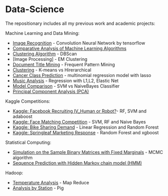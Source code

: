 # Data-Science

The repositionary includes all my previous work and academic projects:

Machine Learning and Data Mining:

* [Image Recognition] - Convolution Neural Network by tensorflow
* [Comparative Analysis of Machine Learning Algorithms]
* [Clustering Algorithm] - DBScan
* [Image Processing] - EM Clustering
* [Document Title Mining] - Frequent Pattern Mining
* [Clustering] - K-means vs Hirerarchical
* [Cancer Class Prediction] - multinomial regression model with lasso
* [Music Analysis] - Regression with L1,L2, Elastic Net
* [Model Comparison] - SVM vs NaiveBayes Classifier
* [Principal Component Analysis (PCA)]

Kaggle Competitions:
* [Kaggle: Facebook Recruiting IV_Human or Robot?]- RF, SVM and adaboost
* [Kaggle: Face Matching Competition] - SVM, RF and Naive Bayes
* [Kaggle: Bike Sharing Demand] - Linear Regression and Random Forest
* [Kaggle: Springleaf Marketing Response] - Random Forest and xgboost

Statistical Computing:
* [Simulation on the Sample Binary Matrices with Fixed Marginals] - MCMC algorithm
* [Sequence Prediction with Hidden Markov chain model (HMM)]

Hadoop:
* [Temperature Analysis] - Map Reduce
* [Analysis by Station] - Pig

[Kaggle: Bike Sharing Demand]: <https://github.com/ericakklai/Data-Science/tree/master/Bike%20Rental%20Prediction%20-%20Linear%20Regression%20and%20Random%20Forest>

[Kaggle: Facebook Recruiting IV_Human or Robot?]: <https://github.com/ericakklai/Data-Science/tree/master/Human%20or%20Robot%3F%20-%20RF%2C%20SVM%20and%20adaboost>

[Kaggle: Face Matching Competition]:<>

[Kaggle: Springleaf Marketing Response]: <https://github.com/ericakklai/Data-Science/tree/master/Springleaf%20Marketing%20Response_Random%20Forest%20and%20xgboost>
[Image Recognition]: <https://github.com/ericakklai/Data-Science/tree/master/Image%20Recognition%20-%20Convolution%20Neural%20Network%20by%20tensorflow>
[Simulation on the Sample Binary Matrices with Fixed Marginals]: <https://github.com/ericakklai/Data-Science/tree/master/Sample%20Binary%20Matrics%20-%20MCMC%20algorithm>
[Data Segmentation]: <https://github.com/ericakklai/Data-Science/tree/master/Clustering%20Algorithm%20-%20DBScan>

[Sequence Prediction with Hidden Markov chain model (HMM)]:<>

[Document Title Mining]: <https://github.com/ericakklai/Data-Science/tree/master/Document%20Title%20Mining%20-%20Frequent%20Pattern%20Mining>
[Image Recognition]: <https://github.com/ericakklai/Data-Science/tree/master/Image%20Recognition%20-EM%20Clustering>

[Model Comparison]: <https://github.com/ericakklai/Data-Science/tree/master/Image%20Recognition%20-EM%20Clustering>

[Comparative Analysis of Machine Learning Algorithms]: <>

[Clustering Algorithm]:<>

[Image Recognition]:<>

[Document Title Mining]:<>

[Clustering]: <>

[Cancer Class Prediction]:<>

[Music Analysis]:<>

[Model Comparison]:<>

[Principal Component Analysis (PCA)]: <>

[Temperature Analysis]: <>

[Analysis by Station]: <>